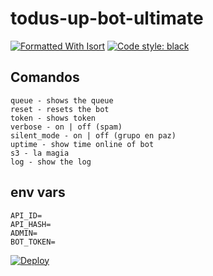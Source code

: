 # todus-up-bot-ultimate

[![Formatted With Isort](https://img.shields.io/badge/%20imports-isort-%231674b1?style=flat&labelColor=ef8336)](https://github.com/PyCQA/isort) [![Code style: black](https://img.shields.io/badge/code%20style-black-000000.svg)](https://github.com/psf/black)


## Comandos

    queue - shows the queue
    reset - resets the bot
    token - shows token
    verbose - on | off (spam)
    silent_mode - on | off (grupo en paz)
    uptime - show time online of bot
    s3 - la magia
    log - show the log

## env vars

    API_ID=
    API_HASH=
    ADMIN=
    BOT_TOKEN=
    

[![Deploy](https://www.herokucdn.com/deploy/button.svg)](https://heroku.com/deploy)
